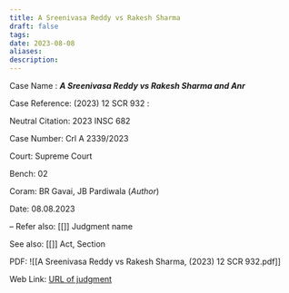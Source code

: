```yaml
---
title: A Sreenivasa Reddy vs Rakesh Sharma
draft: false
tags: 
date: 2023-08-08
aliases: 
description:
---
```

Case Name : ***A Sreenivasa Reddy vs Rakesh Sharma and Anr***

Case Reference: (2023) 12 SCR 932 :  

Neutral Citation: 2023 INSC 682

Case Number: Crl A 2339/2023

Court: Supreme Court

Bench: 02

Coram: BR Gavai, JB Pardiwala (*Author*)

Date: 08.08.2023

–
Refer also:
[[]]
Judgment name

See also:
[[]] 
Act, Section

PDF: ![[A Sreenivasa Reddy vs Rakesh Sharma, (2023) 12 SCR 932.pdf]]

Web Link: <a href="/All judgments/A Sreenivasa Reddy vs Rakesh Sharma, (2023) 12 SCR 932.pdf" target="_blank">URL of judgment</a>